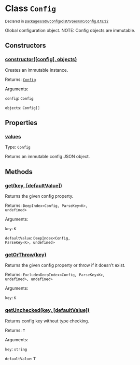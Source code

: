 # Class `Config`
<sub>Declared in [packages/sdk/config/dist/types/src/config.d.ts:32]()</sub>


Global configuration object.
NOTE: Config objects are immutable.

## Constructors
### [constructor(\[config\], objects)]()


Creates an immutable instance.

Returns: <code>[Config](/api/@dxos/client/classes/Config)</code>

Arguments: 

`config`: <code>Config</code>

`objects`: <code>Config[]</code>

## Properties
### [values]()
Type: <code>Config</code>

Returns an immutable config JSON object.

## Methods
### [get(key, \[defaultValue\])]()


Returns the given config property.

Returns: <code>DeepIndex&lt;Config, ParseKey&lt;K&gt;, undefined&gt;</code>

Arguments: 

`key`: <code>K</code>

`defaultValue`: <code>DeepIndex&lt;Config, ParseKey&lt;K&gt;, undefined&gt;</code>
### [getOrThrow(key)]()


Returns the given config property or throw if it doesn't exist.

Returns: <code>Exclude&lt;DeepIndex&lt;Config, ParseKey&lt;K&gt;, undefined&gt;, undefined&gt;</code>

Arguments: 

`key`: <code>K</code>
### [getUnchecked(key, \[defaultValue\])]()


Returns config key without type checking.

Returns: <code>T</code>

Arguments: 

`key`: <code>string</code>

`defaultValue`: <code>T</code>